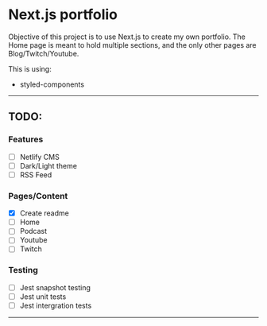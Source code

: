 # Next.js portfolio

Objective of this project is to use Next.js to create my own portfolio.
The Home page is meant to hold multiple sections, and the only other pages are Blog/Twitch/Youtube.

This is using:

- styled-components

---

## TODO:

### Features

- [ ] Netlify CMS
- [ ] Dark/Light theme
- [ ] RSS Feed

### Pages/Content

- [x] Create readme
- [ ] Home
- [ ] Podcast
- [ ] Youtube
- [ ] Twitch

### Testing

- [ ] Jest snapshot testing
- [ ] Jest unit tests
- [ ] Jest intergration tests

---

